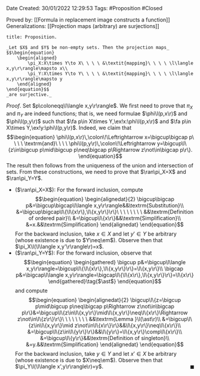 <br />
<br />

Date Created: 30/01/2022 12:29:53
Tags: #Proposition #Closed 

Proved by: [[Formula in replacement image constructs a function]]
Generalizations: [[Projection maps (arbitrary) are surjections]]

``` ad-Proposition
title: Proposition.

_Let $X$ and $Y$ be non-empty sets. Then the projection maps_
$$\begin{equation}
    \begin{aligned}
        \pi_X:X\times Y\to X\ \ \ \ &\textit{mapping}\ \ \ \ \l\langle x,y\r\rangle\mapsto x\\
        \pi_Y:X\times Y\to Y\ \ \ \ &\textit{mapping}\ \ \ \ \l\langle x,y\r\rangle\mapsto y
    \end{aligned}
\end{equation}$$
_are surjective._

```

_Proof_. Set $p\coloneqq\l\langle x,y\r\rangle$. We first need to prove that $\pi_X$ and $\pi_Y$ are indeed functions; that is, we need formulae $\phi\l(p,x\r)$ and $\phi\l(p,y\r)$ such that $\fa p\in X\times Y,\ex!x:\phi\l(p,x\r)$ and $\fa p\in X\times Y,\ex!y:\phi\l(p,y\r)$. Indeed, we claim that
$$\begin{equation}
    \phi\l(p,x\r)\,\colon\!\Leftrightarrow x=\bigcup\bigcap p\ \ \ \ \textrm{and}\ \ \ \ \phi\l(p,y\r)\,\colon\!\Leftrightarrow y=\bigcup\l\{z\in\bigcup p\mid\bigcup p\neq\bigcap p\Rightarrow z\not\in\bigcap p\r\}.
\end{equation}$$
The result then follows from the uniqueness of the union and intersection of sets. From these constructions, we need to prove that $\ran\pi_X=X$ and $\ran\pi_Y=Y$.
* ($\ran\pi_X=X$): For the forward inclusion, compute
$$\begin{equation}
    \begin{alignedat}{2}
        \bigcup\bigcap p&=\bigcup\bigcap\l\langle x,y\r\rangle&&\textrm{Substitution}\\
        &=\bigcup\bigcap\l\{\l\{x\r\},\l\{x,y\r\}\r\}\ \ \ \ \ \ \ \ &&\textrm{Definition of ordered pair}\\
        &=\bigcup\l\{x\r\}&&\textrm{Simplification}\\
        &=x.&&\textrm{Simplification}
    \end{alignedat}
\end{equation}$$
For the backward inclusion, take $x\in X$ and let $y'\in Y$ be arbitrary (whose existence is due to $Y\neq\em$). Observe then that $\pi_X\l(\l\langle x,y'\r\rangle\r)=x$.
* ($\ran\pi_Y=Y$): For the forward inclusion, observe that
$$\begin{equation}
    \begin{gathered}
        \bigcup p&=\bigcup\l\langle x,y\r\rangle=\bigcup\l\{\l\{x\r\},\l\{x,y\r\}\r\}=\l\{x,y\r\}\\
        \bigcap p&=\bigcap\l\langle x,y\r\rangle=\bigcap\l\{\l\{x\r\},\l\{x,y\r\}\r\}=\l\{x\r\}
    \end{gathered}\tag{$\ast$}
\end{equation}$$
and compute
$$\begin{equation}
    \begin{alignedat}{2}
        \bigcup\l\{z=\bigcup p\mid\bigcup p\neq\bigcap p\Rightarrow z\not\in\bigcap p\r\}&=\bigcup\l\{z\in\l\{x,y\r\}\mid\l\{x,y\r\}\neq\l\{x\r\}\Rightarrow z\not\in\l\{z\r\}\r\}\ \ \ \ \ \ \ \ &&\textrm{Lemma }\l(\ast\r)\\
        &=\bigcup\l\{z\in\l\{x,y\r\}\mid z\not\in\l\{x\r\}\r\}&&\l\{x,y\r\}\neq\l\{x\r\}\\
        &=\bigcup\l\{z\in\l\{y\r\}\r\}&&\l\{y\r\}=\l\{x,y\r\}\comp\l\{x\r\}\\
        &=\bigcup\l\{y\r\}&&\textrm{Definition of singleton}\\
        &=y.&&\textrm{Simplification}
    \end{alignedat}
\end{equation}$$
For the backward inclusion, take $y\in Y$ and let $x'\in X$ be arbitrary (whose existence is due to $X\neq\em$). Observe then that $\pi_Y\l(\l\langle x',y\r\rangle\r)=y$.<span style="float:right;">$\blacksquare$</span>
